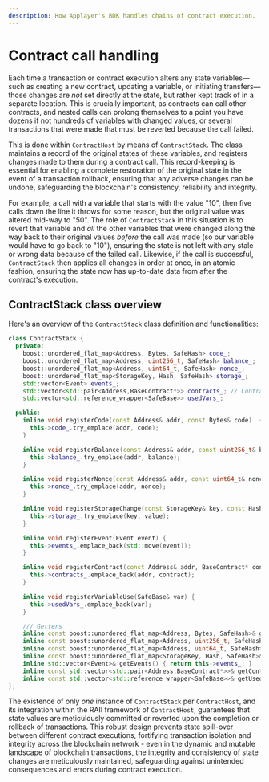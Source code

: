 ```yaml
---
description: How Applayer's BDK handles chains of contract execution.
---
```


# Contract call handling

Each time a transaction or contract execution alters any state variables—such as creating a new contract, updating a variable, or initiating transfers—those changes are *not* set directly at the state, but rather kept track of in a separate location. This is crucially important, as contracts can call other contracts, and nested calls can prolong themselves to a point you have dozens if not hundreds of variables with changed values, or several transactions that were made that must be reverted because the call failed.

This is done within `ContractHost` by means of `ContractStack`. The class maintains a record of the original states of these variables, and registers changes made to them during a contract call. This record-keeping is essential for enabling a complete restoration of the original state in the event of a transaction rollback, ensuring that any adverse changes can be undone, safeguarding the blockchain's consistency, reliability and integrity.

For example, a call with a variable that starts with the value "10", then five calls down the line it throws for some reason, but the original value was altered mid-way to "50". The role of `ContractStack` in this situation is to revert that variable and *all* the other variables that were changed along the way back to their original values *before* the call was made (so our variable would have to go back to "10"), ensuring the state is not left with any stale or wrong data because of the failed call. Likewise, if the call is successful, `ContractStack` then applies all changes in order at once, in an atomic fashion, ensuring the state now has up-to-date data from after the contract's execution.

## ContractStack class overview

Here's an overview of the `ContractStack` class definition and functionalities:

```c++
class ContractStack {
  private:
    boost::unordered_flat_map<Address, Bytes, SafeHash> code_;
    boost::unordered_flat_map<Address, uint256_t, SafeHash> balance_;
    boost::unordered_flat_map<Address, uint64_t, SafeHash> nonce_;
    boost::unordered_flat_map<StorageKey, Hash, SafeHash> storage_;
    std::vector<Event> events_;
    std::vector<std::pair<Address,BaseContract*>> contracts_; // Contracts that have been created during the execution of the call, we need to revert them if the call reverts.
    std::vector<std::reference_wrapper<SafeBase>> usedVars_;

  public:
    inline void registerCode(const Address& addr, const Bytes& code)  {
      this->code_.try_emplace(addr, code);
    }

    inline void registerBalance(const Address& addr, const uint256_t& balance) {
      this->balance_.try_emplace(addr, balance);
    }

    inline void registerNonce(const Address& addr, const uint64_t& nonce) {
      this->nonce_.try_emplace(addr, nonce);
    }

    inline void registerStorageChange(const StorageKey& key, const Hash& value) {
      this->storage_.try_emplace(key, value);
    }

    inline void registerEvent(Event event) {
      this->events_.emplace_back(std::move(event));
    }

    inline void registerContract(const Address& addr, BaseContract* contract) {
      this->contracts_.emplace_back(addr, contract);
    }

    inline void registerVariableUse(SafeBase& var) {
      this->usedVars_.emplace_back(var);
    }

    /// Getters
    inline const boost::unordered_flat_map<Address, Bytes, SafeHash>& getCode() const { return this->code_; }
    inline const boost::unordered_flat_map<Address, uint256_t, SafeHash>& getBalance() const { return this->balance_; }
    inline const boost::unordered_flat_map<Address, uint64_t, SafeHash>& getNonce() const { return this->nonce_; }
    inline const boost::unordered_flat_map<StorageKey, Hash, SafeHash>& getStorage() const { return this->storage_; }
    inline std::vector<Event>& getEvents() { return this->events_; }
    inline const std::vector<std::pair<Address,BaseContract*>>& getContracts() const { return this->contracts_; }
    inline const std::vector<std::reference_wrapper<SafeBase>>& getUsedVars() const { return this->usedVars_; }
};
```

The existence of only *one* instance of `ContractStack` per `ContractHost`, and its integration within the RAII framework of `ContractHost`, guarantees that state values are meticulously committed or reverted upon the completion or rollback of transactions. This robust design prevents state spill-over between different contract executions, fortifying transaction isolation and integrity across the blockchain network - even in the dynamic and mutable landscape of blockchain transactions, the integrity and consistency of state changes are meticulously maintained, safeguarding against unintended consequences and errors during contract execution.


